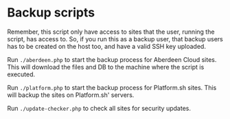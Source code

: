 Backup scripts
==============

Remember, this script only have access to sites that the user, running the
script, has access to. So, if you run this as a backup user, that backup users
has to be created on the host too, and have a valid SSH key uploaded.

Run ```./aberdeen.php``` to start the backup process for Aberdeen Cloud sites.
This will download the files and DB to the machine where the script is executed.

Run ```./platform.php``` to start the backup process for Platform.sh sites. This
will backup the sites on Platform.sh' servers.

Run ```./update-checker.php``` to check all sites for security updates.
